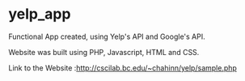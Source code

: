 # yelp_app
Functional App created, using Yelp's API and Google's API.

Website was built using PHP, Javascript, HTML and CSS.


Link to the Website :http://cscilab.bc.edu/~chahinn/yelp/sample.php
